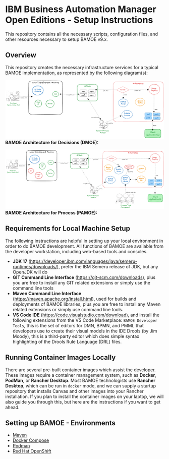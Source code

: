 # IBM Business Automation Manager Open Editions - Setup Instructions
This repository contains all the necessary scripts, configuration files, and other resources necessary to setup BAMOE v9.x.

## Overview
This repository creates the necessary infrastructure services for a typical BAMOE implementation, as represented by the following diagram(s):

![BAMOE Architecture for Decisions](./doc/images/architecture-decision.png)
**BAMOE Architecture for Decisions (DMOE):**

![BAMOE Architecture for Process](./doc/images/architecture-process.png)
**BAMOE Architecture for Process (PAMOE):**

## Requirements for Local Machine Setup
The following instructions are helpful in setting up your local environment in order to do BAMOE development.  All functions of BAMOE are available from the developer workstation, including web-based tools and consoles.

- **JDK 17** (https://developer.ibm.com/languages/java/semeru-runtimes/downloads/), prefer the IBM Semeru release of JDK, but any OpenJDK will do
- **GIT Command Line Interface** (https://git-scm.com/downloads), plus you are free to install any GIT related extensions or simply use the command line tools
- **Maven Command Line Interface** (https://maven.apache.org/install.html), used for builds and deployments of BAMOE libraries, plus you are free to install any Maven related extensions or simply use command line tools.
- **VS Code IDE** (https://code.visualstudio.com/download), and install the following extensions from the VS Code Marketplace:
`BAMOE Developer Tools`, this is the set of editors for DMN, BPMN, and PMML that developers use to create their visual models in the IDE Drools (by Jim Moody), this is a third-party editor which does simple syntax highlighting of the Drools Rule Language (DRL) files.

## Running Container Images Locally
There are several pre-built container images which assist the developer.  These images require a container management system, such as **Docker**, **PodMan**, or **Rancher Desktop**.  Most BAMOE technologists use **Rancher Desktop**, which can be run in `docker` mode, and we can supply a startup repository that installs Canvas and other images into your Rancher installation.  If you plan to install the container images on your laptop, we will also guide you through this, but here are the instructions if you want to get ahead.  

## Setting up BAMOE - Environments
- [Maven](./maven/README.md)
- [Docker Compose](./docker-compose/README.md)
- [Podman](./podman/README.md)
- [Red Hat OpenShift](./openshift/README.md)
